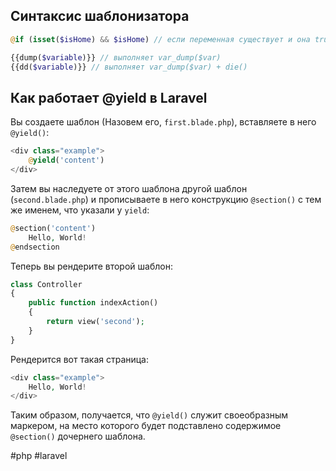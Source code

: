 ## Синтаксис шаблонизатора

```php
@if (isset($isHome) && $isHome) // если переменная существует и она true
```

```php
{{dump($variable)}} // выполняет var_dump($var)
{{dd($variable)}} // выполняет var_dump($var) + die()
```


## Как работает @yield в Laravel

Вы создаете шаблон (Назовем его, `first.blade.php`), вставляете в него `@yield()`:
```php
<div class="example">
    @yield('content')
</div>
```

Затем вы наследуете от этого шаблона другой шаблон (`second.blade.php`) и прописываете в него конструкцию `@section()` с тем же именем, что указали у `yield`:
```php
@section('content')
    Hello, World!
@endsection
```

Теперь вы рендерите второй шаблон:
```php
class Controller
{
    public function indexAction()
    {
        return view('second');
    }
}
```

Рендерится вот такая страница:
```php
<div class="example">
    Hello, World!
</div>
```

Таким образом, получается, что `@yield()` служит своеобразным маркером, на место которого будет подставлено содержимое `@section()` дочернего шаблона.



#php #laravel